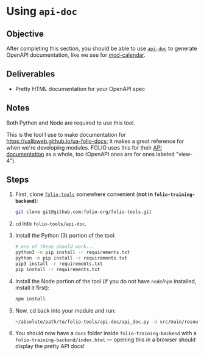 # Using `api-doc`

## Objective

After completing this section, you should be able to use
[`api-doc`](https://github.com/folio-org/folio-tools/tree/master/api-doc) to generate OpenAPI
documentation, like we see for
[mod-calendar](https://s3.amazonaws.com/foliodocs/api/mod-calendar/s/calendar.html).

## Deliverables

- Pretty HTML documentation for your OpenAPI spec

## Notes

Both Python and Node are required to use this tool.

This is the tool I use to make documentation for https://ualibweb.github.io/ua-folio-docs; it makes
a great reference for when we're developing modules. FOLIO uses this for their
[API documentation](https://dev.folio.org/reference/api/) as a whole, too (OpenAPI ones are for ones
labeled "view-4").

## Steps

1. First, clone [`folio-tools`](https://github.com/folio-org/folio-tools) somewhere convenient
   (**not in `folio-training-backend`**):

   ```sh
   git clone git@github.com:folio-org/folio-tools.git
   ```

1. `cd` into `folio-tools/api-doc`.
1. Install the Python (3) portion of the tool:

   ```sh
   # one of these should work...
   python3 -m pip install -r requirements.txt
   python -m pip install -r requirements.txt
   pip3 install -r requirements.txt
   pip install -r requirements.txt
   ```

1. Install the Node portion of the tool (if you do not have `node`/`npm` installed, install it
   first):

   ```sh
   npm install
   ```

1. Now, cd back into your module and run:

   ```sh
   ~/absolute/path/to/folio-tools/api-doc/api_doc.py -d src/main/resources/api/ -t OAS -o docs
   ```

1. You should now have a `docs` folder inside `folio-training-backend` with a
   `folio-training-backend/index.html` — opening this in a browser should display the pretty API
   docs!
